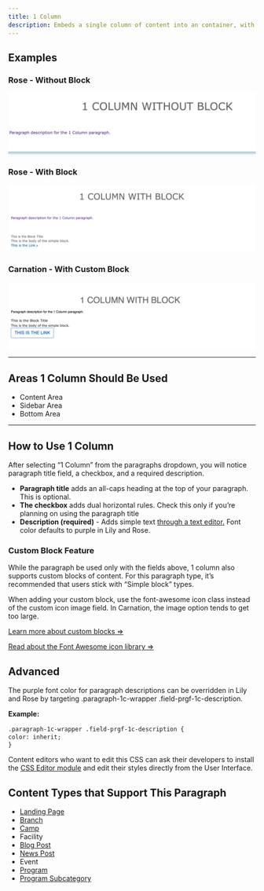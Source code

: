 ```yaml
---
title: 1 Column
description: Embeds a single column of content into an container, with an option to embed reusable content.
---
```


## Examples

### Rose - Without Block

![rose--landing-page_1-column-no-block](paragraphs--1c--rose-without.png)

### Rose - With Block

![rose--landing-page__1-column-with-block](paragraphs--1c--rose-with.png)

### Carnation - With Custom Block

![carnation--landing-page_1-column-with-block|690x186](paragraphs--1c--carnation.png)

---

## Areas 1 Column Should Be Used

* Content Area
* Sidebar Area
* Bottom Area

---

## How to Use 1 Column

After selecting “1 Column” from the paragraphs dropdown, you will notice paragraph title field, a checkbox, and a required description.

* **Paragraph title** adds an all-caps heading at the top of your paragraph. This is optional.
* **The checkbox** adds dual horizontal rules. Check this only if you’re planning on using the paragraph title
* **Description (required)** - Adds simple text [through a text editor.](../../text-editor) Font color defaults to purple in Lily and Rose.

### Custom Block Feature

While the paragraph be used only with the fields above, 1 column also supports custom blocks of content. For this paragraph type, it’s recommended that users stick with “Simple block” types.

When adding your custom block, use the font-awesome icon class instead of the custom icon image field. In Carnation, the image option tends to get too large.

[Learn more about custom blocks ⇒](../../blocks/)

[Read about the Font Awesome icon library ⇒](https://fontawesome.com/cheatsheet?from=io)

## Advanced

The purple font color for paragraph descriptions can be overridden in Lily and Rose by targeting .paragraph-1c-wrapper .field-prgf-1c-description.

**Example:**

    .paragraph-1c-wrapper .field-prgf-1c-description {
    color: inherit;
    }

Content editors who want to edit this CSS can ask their developers to install the [CSS Editor module](https://www.drupal.org/project/css_editor) and edit their styles directly from the User Interface.

## Content Types that Support This Paragraph

* [Landing Page](../content-types/landing-page.md)
* [Branch](../content-types/branch.md)
* [Camp](../content-types/camp.md)
* Facility
* [Blog Post](../content-types/blog-post.md)
* [News Post](../content-types/news-post.md)
* Event
* [Program](../content-types/program.md)
* [Program Subcategory](../content-types/program-subcategory.md)
